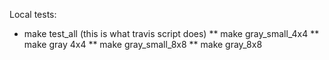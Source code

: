 Local tests:

* make test_all (this is what travis script does)
** make gray_small_4x4
** make gray 4x4
** make gray_small_8x8
** make gray_8x8
